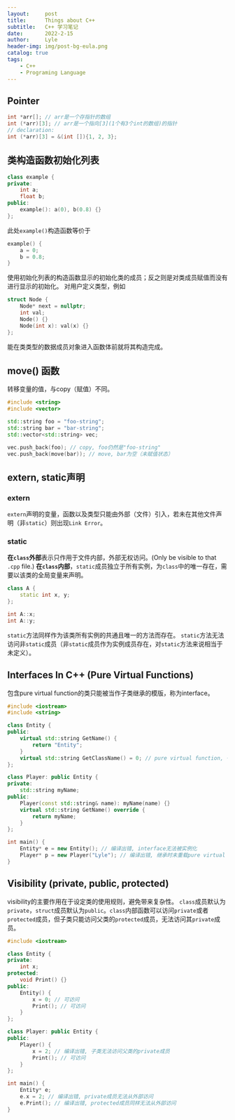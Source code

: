 ```yaml
---
layout:     post
title:      Things about C++
subtitle:   C++ 学习笔记
date:       2022-2-15
author:     Lyle
header-img: img/post-bg-eula.png
catalog: true
tags:
    - C++
    - Programing Language
---
```


## Pointer

```c++
int *arr[]; // arr是一个存指针的数组
int (*arr)[3]; // arr是一个指向[3](1个有3个int的数组)的指针
// declaration:
int (*arr)[3] = &(int []){1, 2, 3};
```

## 类构造函数初始化列表

```c++
class example {
private:
    int a;
    float b;
public:
    example(): a(0), b(0.8) {}
};
```
此处`example()`构造函数等价于
```c++
example() {
    a = 0;
    b = 0.8;
}
```
使用初始化列表的构造函数显示的初始化类的成员；反之则是对类成员赋值而没有进行显示的初始化。
对用户定义类型，例如
```c++
struct Node {
    Node* next = nullptr;
    int val;
    Node() {}
    Node(int x): val(x) {}
};
```
能在类类型的数据成员对象进入函数体前就将其构造完成。

## move() 函数

转移变量的值，与copy（赋值）不同。
```c++
#include <string>
#include <vector>

std::string foo = "foo-string";
std::string bar = "bar-string";
std::vector<std::string> vec;

vec.push_back(foo); // copy, foo仍然是"foo-string"
vec.push_back(move(bar)); // move, bar为空（未赋值状态）
```

## extern, static声明

### extern
`extern`声明的变量，函数以及类型只能由外部（文件）引入，若未在其他文件声明（非`static`）则出现`Link Error`。

### static
**在`class`外部**表示只作用于文件内部，外部无权访问。(Only be visible to that `.cpp` file.)
**在`class`内部**，`static`成员独立于所有实例，为`class`中的唯一存在，需要以该类的全局变量来声明。
```c++
class A {
    static int x, y;
};

int A::x;
int A::y;
```
`static`方法同样作为该类所有实例的共通且唯一的方法而存在。
`static`方法无法访问非`static`成员（非`static`成员作为实例成员存在，对`static`方法来说相当于未定义）。

## Interfaces In C++ (Pure Virtual Functions)

包含pure virtual function的类只能被当作子类继承的模版，称为interface。
```c++
#include <iostream>
#include <string>

class Entity {
public:
    virtual std::string GetName() {
        return "Entity";
    }
    virtual std::string GetClassName() = 0; // pure virtual function, 子类继承时必须重载
};

class Player: public Entity {
private:
    std::string myName;
public:
    Player(const std::string& name): myName(name) {}
    virtual std::string GetName() override {
        return myName;
    }
};

int main() {
    Entity* e = new Entity(); // 编译出错, interface无法被实例化
    Player* p = new Player("Lyle"); // 编译出错, 继承时未重载pure virtual function
}
```

## Visibility (private, public, protected)

visibility的主要作用在于设定类的使用规则，避免带来复杂性。
`class`成员默认为`private`，`struct`成员默认为`public`。`class`内部函数可以访问`private`或者`protected`成员，但子类只能访问父类的`protected`成员，无法访问其`private`成员。
```c++
#include <iostream>

class Entity {
private:
    int x;
protected:
    void Print() {}
public:
    Entity() {
        x = 0; // 可访问
        Print(); // 可访问
    }
};

class Player: public Entity {
public:
    Player() {
        x = 2; // 编译出错, 子类无法访问父类的private成员
        Print(); // 可访问
    }
};

int main() {
    Entity* e;
    e.x = 2; // 编译出错, private成员无法从外部访问
    e.Print(); // 编译出错, protected成员同样无法从外部访问
}
```
